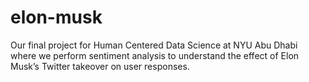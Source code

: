 # elon-musk
Our final project for Human Centered Data Science at NYU Abu Dhabi where we perform sentiment analysis to understand the effect of Elon Musk’s Twitter takeover on user responses.
